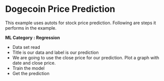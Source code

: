 # Dogecoin Price Prediction

This example uses autots for stock price prediction. Following are steps it performs in the example.

**ML Category : Regression**

* Data set read
* Title is our data and label is our prediction
* We are going to use the close price for our prediction. Plot a graph with date and close price.
* Train the model
* Get the prediction
